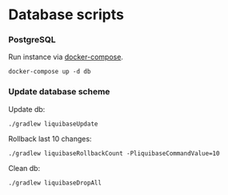 # Database scripts

### PostgreSQL

Run instance via [docker-compose](../docker-compose.yml).
```
docker-compose up -d db
```

### Update database scheme

Update db:
```
./gradlew liquibaseUpdate
```
        
Rollback last 10 changes:
```
./gradlew liquibaseRollbackCount -PliquibaseCommandValue=10
```

Clean db:
```
./gradlew liquibaseDropAll
```